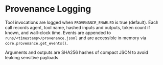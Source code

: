 # Provenance Logging

Tool invocations are logged when `PROVENANCE_ENABLED` is true (default). Each call records agent, tool name, hashed inputs and outputs, token count if known, and wall-clock time. Events are appended to `runs/<timestamp>/provenance.jsonl` and are accessible in memory via `core.provenance.get_events()`.

Arguments and outputs are SHA256 hashes of compact JSON to avoid leaking sensitive payloads.
